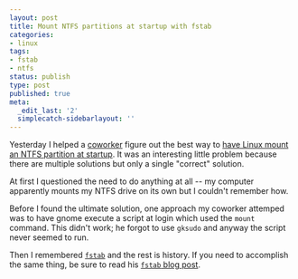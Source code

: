 ```yaml
---
layout: post
title: Mount NTFS partitions at startup with fstab
categories:
- linux
tags:
- fstab
- ntfs
status: publish
type: post
published: true
meta:
  _edit_last: '2'
  simplecatch-sidebarlayout: ''
---
```

Yesterday I helped a <a href="http://dollopofdesi.blogspot.com">coworker</a> figure out the best way to <a href="http://dollopofdesi.blogspot.com/2009/07/loading-windows-partition-at-bootup-in.html">have Linux mount an NTFS partition at startup</a>.  It was an interesting little problem because there are multiple solutions but only a single "correct" solution.

At first I questioned the need to do anything at all -- my computer apparently mounts my NTFS drive on its own but I couldn't remember how.  

Before I found the ultimate solution, one approach my coworker attemped was to have gnome execute a script at login which used the `mount` command.  This didn't work; he forgot to use `gksudo` and anyway the script never seemed to run.

Then I remembered <a href="https://help.ubuntu.com/community/Fstab">`fstab`</a> and the rest is history.  If you need to accomplish the same thing, be sure to read his <a href="http://dollopofdesi.blogspot.com/2009/07/loading-windows-partition-at-bootup-in.html">`fstab` blog post</a>.
